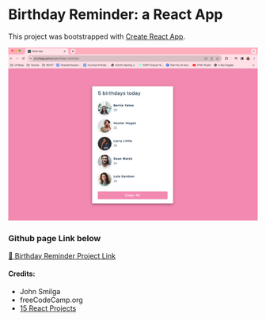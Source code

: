 # Birthday Reminder: a React App

This project was bootstrapped with [Create React App](https://github.com/facebook/create-react-app).

![Project_image](image.png)

### Github page Link below

[🎉 Birthday Reminder Project Link](https://jovyflagg.github.io/birthday-reminder/)

#### Credits:

* John Smilga
* freeCodeCamp.org
* [15 React Projects](https://www.youtube.com/watch?v=a_7Z7C_JCyo&t=614s)
